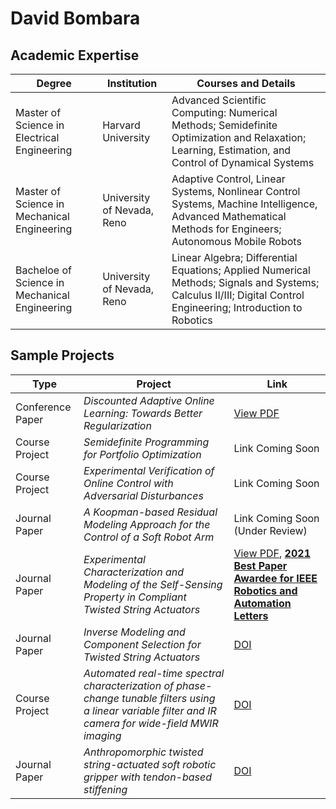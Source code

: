 # David Bombara

## Academic Expertise

|   Degree   | Institution | Courses and Details |
| ---------- | ------------| ---------------- |
| Master of Science in Electrical Engineering | Harvard University | Advanced Scientific Computing: Numerical Methods; Semidefinite Optimization and Relaxation; Learning, Estimation, and Control of Dynamical Systems |
| Master of Science in Mechanical Engineering | University of Nevada, Reno | Adaptive Control, Linear Systems, Nonlinear Control Systems, Machine Intelligence, Advanced Mathematical Methods for Engineers; Autonomous Mobile Robots |
| Bacheloe of Science in Mechanical Engineering | University of Nevada, Reno | Linear Algebra; Differential Equations; Applied Numerical Methods; Signals and Systems; Calculus II/III; Digital Control Engineering; Introduction to Robotics | 

## Sample Projects

| Type | Project | Link |
| ---- | ------- | ---- |
| Conference Paper | *Discounted Adaptive Online Learning: Towards Better Regularization* | [View PDF](https://arxiv.org/pdf/2402.02720) |
| Course Project | *Semidefinite Programming for Portfolio Optimization* | Link Coming Soon | 
| Course Project | *Experimental Verification of Online Control with Adversarial Disturbances* | Link Coming Soon | 
| Journal Paper |  *A Koopman-based Residual Modeling Approach for the Control of a Soft Robot Arm* | Link Coming Soon (Under Review) | 
| Journal Paper |  *Experimental Characterization and Modeling of the Self-Sensing Property in Compliant Twisted String Actuators* | [View PDF](https://www.researchgate.net/profile/Jun-Zhang-147/publication/348999771_Experimental_Characterization_and_Modeling_of_the_Self-Sensing_Property_in_Compliant_Twisted_String_Actuators/links/60242042299bf1cc26b93ca6/Experimental-Characterization-and-Modeling-of-the-Self-Sensing-Property-in-Compliant-Twisted-String-Actuators.pdf), [**2021 Best Paper Awardee for IEEE Robotics and Automation Letters**](https://www.ieee-ras.org/publications/ra-l/ra-l-paper-awards)| 
| Journal Paper | *Inverse Modeling and Component Selection for Twisted String Actuators* | [DOI](https://doi.org/10.1109/TMECH.2022.3211433)| 
| Course Project | *Automated real-time spectral characterization of phase-change tunable filters using a linear variable filter and IR camera for wide-field MWIR imaging* | [DOI](https://doi.org/10.1117/1.OE.60.8.084105)| 
| Journal Paper | *Anthropomorphic twisted string-actuated soft robotic gripper with tendon-based stiffening* | [DOI](https://doi.org/10.1109/TRO.2022.3224774) | 

<!--
**dbombara/dbombara** is a ✨ _special_ ✨ repository because its `README.md` (this file) appears on your GitHub profile.

Here are some ideas to get you started:

- 🔭 I’m currently working on ...
- 🌱 I’m currently learning ...
- 👯 I’m looking to collaborate on ...
- 🤔 I’m looking for help with ...
- 💬 Ask me about ...
- 📫 How to reach me: ...
- 😄 Pronouns: ...
- ⚡ Fun fact: ...
-->
